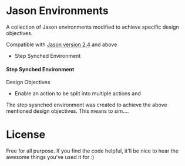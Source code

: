 # Jason Environments

A collection of Jason environments modified to achieve specific design objectives.

Compatible with [Jason version 2.4](https://github.com/jason-lang/jason/releases) and above




- Step Synched Environment








#### Step Synched Environment
Design Objectives
  - Enable an action to be split into multiple actions and 

The step sysnched environment was created to achieve the above mentioned design objectives. 
This means to sim....








# License

Free for all purpose.
If you find the code helpful, it'll be nice to hear the awesome things you've used it for :) 
